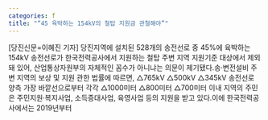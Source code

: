 ```yaml
---
categories: f
title: "“45 육박하는 154kV의 철탑 지원금 관철해야”"
---
```

[당진신문=이혜진 기자] 당진지역에 설치된 528개의 송전선로 중 45%에 육박하는 154kV 송전선로가 한국전력공사에서 지원하는 철탑 주변 지역 지원기준 대상에서 제외돼 있어, 산업통상자원부의 자체적인 꼼수가 아니냐는 의문이 제기됐다.송·변전설비 주변 지역의 보상 및 지원 관한 법률에 따르면, △765kV △500kV △345kV 송전선로 양측 가장 바깥선으로부터 각각 △1000미터 △800미터 △700미터 이내 지역의 주민은 주민지원·복지사업, 소득증대사업, 육영사업 등의 지원을 받고 있다.이에 한국전력공사에서는 2019년부터